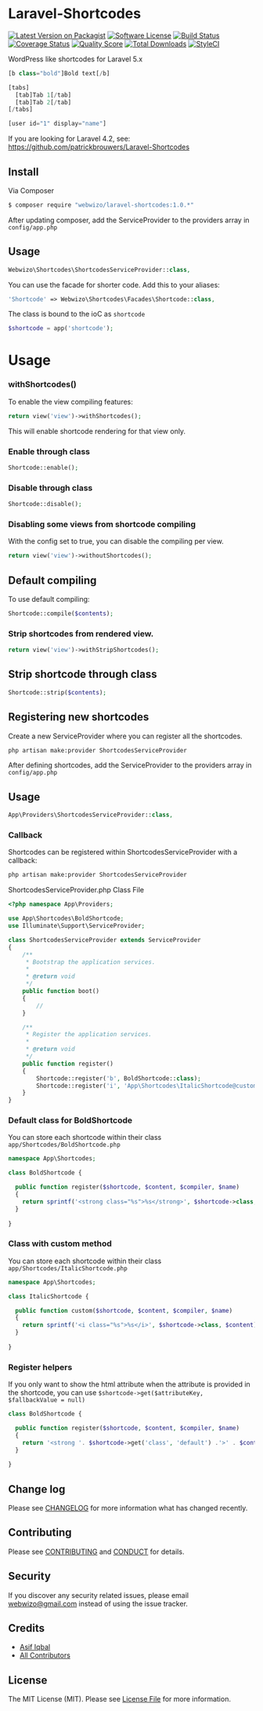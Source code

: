 # Laravel-Shortcodes

[![Latest Version on Packagist][ico-version]][link-packagist]
[![Software License][ico-license]](LICENSE.md)
[![Build Status][ico-travis]][link-travis]
[![Coverage Status][ico-scrutinizer]][link-scrutinizer]
[![Quality Score][ico-code-quality]][link-code-quality]
[![Total Downloads][ico-downloads]][link-downloads]
[![StyleCI](https://styleci.io/repos/59507292/shield)](https://styleci.io/repos/59507292)

WordPress like shortcodes for Laravel 5.x

```php
[b class="bold"]Bold text[/b]

[tabs]
  [tab]Tab 1[/tab]
  [tab]Tab 2[/tab]
[/tabs]

[user id="1" display="name"]
```

If you are looking for Laravel 4.2, see: https://github.com/patrickbrouwers/Laravel-Shortcodes

## Install

Via Composer

``` bash
$ composer require "webwizo/laravel-shortcodes:1.0.*"
```

After updating composer, add the ServiceProvider to the providers array in `config/app.php`

## Usage

```php
Webwizo\Shortcodes\ShortcodesServiceProvider::class,
```

You can use the facade for shorter code. Add this to your aliases:

```php
'Shortcode' => Webwizo\Shortcodes\Facades\Shortcode::class,
```

The class is bound to the ioC as `shortcode`

```php
$shortcode = app('shortcode');
```

# Usage

### withShortcodes()

To enable the view compiling features:

```php
return view('view')->withShortcodes();
```

This will enable shortcode rendering for that view only.

### Enable through class

```php
Shortcode::enable();
```

### Disable through class

```php
Shortcode::disable();
```

### Disabling some views from shortcode compiling

With the config set to true, you can disable the compiling per view.

```php
return view('view')->withoutShortcodes();
```

## Default compiling

To use default compiling:

```php
Shortcode::compile($contents);
```

### Strip shortcodes from rendered view.

```php
return view('view')->withStripShortcodes();
```

## Strip shortcode through class

```php
Shortcode::strip($contents);
```

## Registering new shortcodes

Create a new ServiceProvider where you can register all the shortcodes.

``` bash
php artisan make:provider ShortcodesServiceProvider
```

After defining shortcodes, add the ServiceProvider to the providers array in `config/app.php`

## Usage

```php
App\Providers\ShortcodesServiceProvider::class,
```

### Callback

Shortcodes can be registered within ShortcodesServiceProvider with a callback:

```bash
php artisan make:provider ShortcodesServiceProvider
```

ShortcodesServiceProvider.php Class File
```php
<?php namespace App\Providers;

use App\Shortcodes\BoldShortcode;
use Illuminate\Support\ServiceProvider;

class ShortcodesServiceProvider extends ServiceProvider
{
    /**
     * Bootstrap the application services.
     *
     * @return void
     */
    public function boot()
    {
        //
    }

    /**
     * Register the application services.
     *
     * @return void
     */
    public function register()
    {
        Shortcode::register('b', BoldShortcode::class);
        Shortcode::register('i', 'App\Shortcodes\ItalicShortcode@custom');
    }
}
```

### Default class for BoldShortcode

You can store each shortcode within their class `app/Shortcodes/BoldShortcode.php`
```php
namespace App\Shortcodes;

class BoldShortcode {

  public function register($shortcode, $content, $compiler, $name)
  {
    return sprintf('<strong class="%s">%s</strong>', $shortcode->class, $content);
  }
  
}
```

### Class with custom method

You can store each shortcode within their class `app/Shortcodes/ItalicShortcode.php`
```php
namespace App\Shortcodes;

class ItalicShortcode {

  public function custom($shortcode, $content, $compiler, $name)
  {
    return sprintf('<i class="%s">%s</i>', $shortcode->class, $content);
  }
  
}
```

### Register helpers

If you only want to show the html attribute when the attribute is provided in the shortcode, you can use `$shortcode->get($attributeKey, $fallbackValue = null)`

```php
class BoldShortcode {

  public function register($shortcode, $content, $compiler, $name)
  {
    return '<strong '. $shortcode->get('class', 'default') .'>' . $content . '</strong>';
  }
  
}
```

## Change log

Please see [CHANGELOG](CHANGELOG.md) for more information what has changed recently.

## Contributing

Please see [CONTRIBUTING](CONTRIBUTING.md) and [CONDUCT](CONDUCT.md) for details.

## Security

If you discover any security related issues, please email webwizo@gmail.com instead of using the issue tracker.

## Credits

- [Asif Iqbal][link-author]
- [All Contributors][link-contributors]

## License

The MIT License (MIT). Please see [License File](LICENSE.md) for more information.

[ico-version]: https://img.shields.io/packagist/v/webwizo/laravel-shortcodes.svg?style=flat-square
[ico-license]: https://img.shields.io/badge/license-MIT-brightgreen.svg?style=flat-square
[ico-travis]: https://img.shields.io/travis/webwizo/laravel-shortcodes/master.svg?style=flat-square
[ico-scrutinizer]: https://img.shields.io/scrutinizer/coverage/g/webwizo/laravel-shortcodes.svg?style=flat-square
[ico-code-quality]: https://img.shields.io/scrutinizer/g/webwizo/laravel-shortcodes.svg?style=flat-square
[ico-downloads]: https://img.shields.io/packagist/dt/webwizo/laravel-shortcodes.svg?style=flat-square

[link-packagist]: https://packagist.org/packages/webwizo/laravel-shortcodes
[link-travis]: https://travis-ci.org/webwizo/laravel-shortcodes
[link-scrutinizer]: https://scrutinizer-ci.com/g/webwizo/laravel-shortcodes/code-structure
[link-code-quality]: https://scrutinizer-ci.com/g/webwizo/laravel-shortcodes
[link-downloads]: https://packagist.org/packages/webwizo/laravel-shortcodes
[link-author]: https://github.com/webwizo
[link-contributors]: ../../contributors
